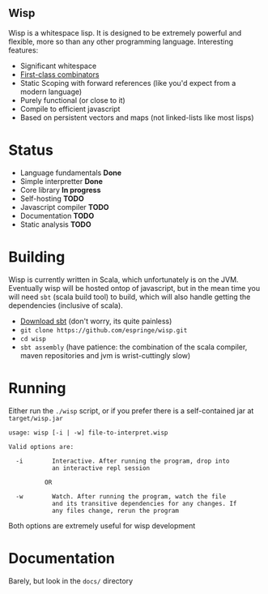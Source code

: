 Wisp
----

Wisp is a whitespace lisp. It is designed to be extremely powerful and flexible, more so than any other programming language. Interesting features:

  * Significant whitespace
  * [First-class combinators](https://secure.wikimedia.org/wikipedia/en/wiki/Fexpr)
  * Static Scoping with forward references (like you'd expect from a modern language)
  * Purely functional (or close to it)
  * Compile to efficient javascript
  * Based on persistent vectors and maps (not linked-lists like most lisps)

Status
======

  * Language fundamentals **Done**
  * Simple interpretter **Done**
  * Core library **In progress**
  * Self-hosting **TODO**
  * Javascript compiler **TODO**
  * Documentation **TODO**
  * Static analysis **TODO**


Building
========

Wisp is currently written in Scala, which unfortunately is on the JVM. Eventually wisp will be hosted ontop of javascript, but in the mean time you will need `sbt` (scala build tool) to build, which will also handle getting the dependencies (inclusive of scala).

  * [Download sbt](http://www.scala-sbt.org/download.html) (don't worry, its quite painless)
  * `git clone https://github.com/espringe/wisp.git`
  * `cd wisp`
  * `sbt assembly` (have patience: the combination of the scala compiler, maven repositories and jvm is wrist-cuttingly slow)


Running
=======

Either run the `./wisp` script, or if you prefer there is a self-contained jar at `target/wisp.jar`

```
usage: wisp [-i | -w] file-to-interpret.wisp

Valid options are:
         
  -i        Interactive. After running the program, drop into
            an interactive repl session
          
          OR

  -w        Watch. After running the program, watch the file
            and its transitive dependencies for any changes. If
            any files change, rerun the program
```

Both options are extremely useful for wisp development


Documentation
====

Barely, but look in the `docs/` directory


